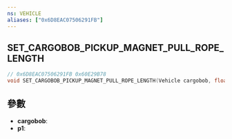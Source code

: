 ```yaml
---
ns: VEHICLE
aliases: ["0x6D8EAC07506291FB"]
---
```

## SET_CARGOBOB_PICKUP_MAGNET_PULL_ROPE_LENGTH

```c
// 0x6D8EAC07506291FB 0x60E29B78
void SET_CARGOBOB_PICKUP_MAGNET_PULL_ROPE_LENGTH(Vehicle cargobob, float p1);
```

## 參數
* **cargobob**: 
* **p1**: 

